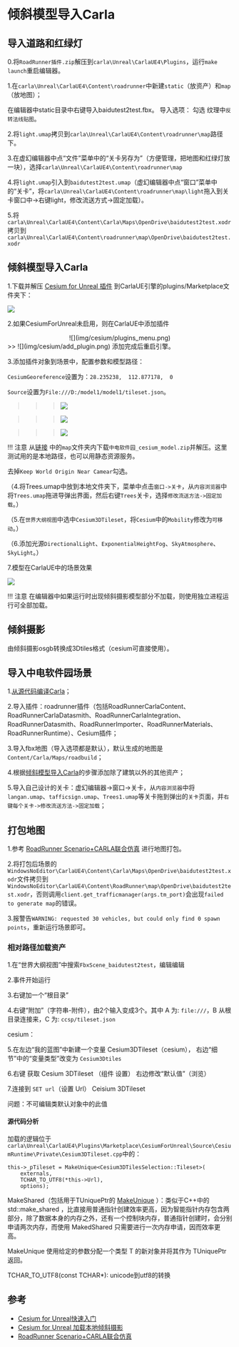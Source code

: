 # 倾斜模型导入Carla

## 导入道路和红绿灯

0.将`RoadRunner插件.zip`解压到`carla\Unreal\CarlaUE4\Plugins`，运行`make launch`重启编辑器。

1.在`carla\Unreal\CarlaUE4\Content\roadrunner`中新建`static`（放资产）和`map`（放地图）；

在编辑器中static目录中右键导入baidutest2test.fbx。
导入选项：
勾选 纹理中`反转法线贴图`。


2.将`light.umap`拷贝到`carla\Unreal\CarlaUE4\Content\roadrunner\map`路径下。

3.在虚幻编辑器中点“文件”菜单中的“关卡另存为”（方便管理，把地图和红绿灯放一块），选择`carla\Unreal\CarlaUE4\Content\roadrunner\map`

4.将`light.umap`引入到`baidutest2test.umap`（虚幻编辑器中点“窗口”菜单中的“关卡”，将`carla\Unreal\CarlaUE4\Content\roadrunner\map\light`拖入到关卡窗口中->右键light，修改流送方式->固定加载）。

5.将`carla\Unreal\CarlaUE4\Content\Carla\Maps\OpenDrive\baidutest2test.xodr`拷贝到`carla\Unreal\CarlaUE4\Content\roadrunner\map\OpenDrive\baidutest2test.xodr`


## 倾斜模型导入Carla

1.下载并解压 [Cesium for Unreal 插件](https://github.com/CesiumGS/cesium-unreal/releases/download/v1.18.0-ue4/CesiumForUnreal-426-v1.18.0-ue4.zip) 到CarlaUE引擎的plugins/Marketplace文件夹下：

![](img/cesium/plugins.png)

2.如果CesiumForUnreal未启用，则在CarlaUE中添加插件

<div align=center>![](img/cesium/plugins_menu.png) </div>
>> ![](img/cesium/add_plugin.png)
添加完成后重启引擎。

3.添加插件对象到场景中，配置参数和模型路径：

`CesiumGeoreference`设置为：`28.235238,  112.877178,  0`

`Source`设置为`File:///D:/model1/model1/tileset.json`。<br>

>>> ![](img/cesium/add_plugin_object.png) 

>>> ![](img/cesium/config_parameter.png)

>>> ![](img/cesium/config_model_path.png)

!!! 注意
    从[链接](https://pan.baidu.com/s/1n2fJvWff4pbtMe97GOqtvQ?pwd=hutb) 中的`map`文件夹内下载`中电软件园_cesium_model.zip`并解压。这里测试用的是本地路径，也可以用静态资源服务。

去掉`Keep World Origin Near Camear`勾选。

（4.将Trees.umap中放到本地文件夹下，菜单中点击`窗口->关卡`，从`内容浏览器`中将`Trees.umap`拖进导弹出界面，然后右键`Trees`关卡，选择`修改流送方法->固定加载`。）

（5.在`世界大纲视图`中选中`Cesium3DTileset`，将`Cesium`中的`Mobility`修改为`可移动`。）

（6.添加光源`DirectionalLight`、`ExponentialHeightFog`、`SkyAtmosphere`、`SkyLight`。）

7.模型在CarlaUE中的场景效果

![](img/cesium/scene_effect.png)

!!! 注意
    在编辑器中如果运行时出现倾斜摄影模型部分不加载，则使用独立进程运行可全部加载。


## 倾斜摄影
由倾斜摄影osgb转换成3Dtiles格式（cesium可直接使用）。


## 导入中电软件园场景

1.[从源代码编译Carla](./build_windows.md)；

2.导入插件：roadrunner插件（包括RoadRunnerCarlaContent、RoadRunnerCarlaDatasmith、RoadRunnerCarlaIntegration、RoadRunnerDatasmith、RoadRunnerImporter、RoadRunnerMaterials、RoadRunnerRuntime）、Cesium插件；

3.导入fbx地图（导入选项都是默认），默认生成的地图是`Content/Carla/Maps/roadbuild`；

4.根据[倾斜模型导入Carla](./adv_cesium.md)的步骤添加除了建筑以外的其他资产；

5.导入自己设计的关卡：虚幻编辑器->窗口->关卡，从`内容浏览器`中将`langan.umap`、`tafficsign.umap`、`Trees1.umap`等关卡拖到弹出的`关卡`页面，并`右键每个关卡->修改流送方法->固定加载`；


## 打包地图

1.参考 [RoadRunner Scenario+CARLA联合仿真](https://zhuanlan.zhihu.com/p/552983835) 进行地图打包。


2.将打包后场景的`WindowsNoEditor\CarlaUE4\Content\Carla\Maps\OpenDrive\baidutest2test.xodr`文件拷贝到`WindowsNoEditor\CarlaUE4\Content\RoadRunner\map\OpenDrive\baidutest2test.xodr`，否则调用`client.get_trafficmanager(args.tm_port)`会出现`failed to generate map`的错误。


3.报警告`WARNING: requested 30 vehicles, but could only find 0 spawn points`，重新运行场景即可。


### 相对路径加载资产

1.在“世界大纲视图”中搜索`FbxScene_baidutest2test`，编辑编辑


2.事件开始运行

3.右键加一个“根目录”

4.右键“附加”（字符串-附件），由2个输入变成3个。其中 A 为:  `file:///`，B 从根目录连接来，C 为:   `ccsp/tileset.json`

cesium：  

5.在左边“我的蓝图”中新建一个变量 Cesium3DTileset（cesium）， 
右边“细节”中的“变量类型”改变为 `Cesium3Dtiles`

6.右键 获取 Cesium 3DTileset   （组件 设置）  右边修改“默认值”（浏览）

7.连接到 `SET url`（设置 Url）  Ceisium 3DTileset



问题：不可编辑类默认对象中的此值

#### 源代码分析

加载的逻辑位于`carla\Unreal\CarlaUE4\Plugins\Marketplace\CesiumForUnreal\Source\CesiumRuntime\Private\Cesium3DTileset.cpp`中的：
```shell
this->_pTileset = MakeUnique<Cesium3DTilesSelection::Tileset>(
    externals,
    TCHAR_TO_UTF8(*this->Url),
    options);
```
MakeShared（包括用于TUniquePtr的 [MakeUnique](https://zhuanlan.zhihu.com/p/433605801) ）：类似于C++中的 std::make_shared ，比直接用普通指针创建效率更高，因为智能指针内存包含两部分，除了数据本身的内存之外，还有一个控制块内存，普通指针创建时，会分别申请两次内存，而使用 MakedShared 只需要进行一次内存申请，因而效率更高。

MakeUnique 使用给定的参数分配一个类型 T 的新对象并将其作为 TUniquePtr 返回。

TCHAR_TO_UTF8(const TCHAR*): unicode到utf8的转换


## 参考
- [Cesium for Unreal快速入门](https://zhuanlan.zhihu.com/p/365834299)
- [Cesium for Unreal 加载本地倾斜摄影](https://blog.csdn.net/ChaoChao66666/article/details/131569339)
- [RoadRunner Scenario+CARLA联合仿真](https://zhuanlan.zhihu.com/p/552983835)